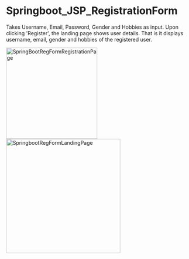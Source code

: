 # Springboot_JSP_RegistrationForm

Takes Username, Email, Password, Gender and Hobbies as input. Upon clicking 'Register', the landing page shows user details. That is it displays username, email, gender and hobbies of the registered user. 

<img width="249" alt="SpringBootRegFormRegistrationPage" src="https://user-images.githubusercontent.com/37346531/113901098-56d9ed80-97f0-11eb-826a-098c3eba5304.PNG">
<img width="312" alt="SpringbootRegFormLandingPage" src="https://user-images.githubusercontent.com/37346531/113901132-5ccfce80-97f0-11eb-977b-132ddfccb088.PNG">

